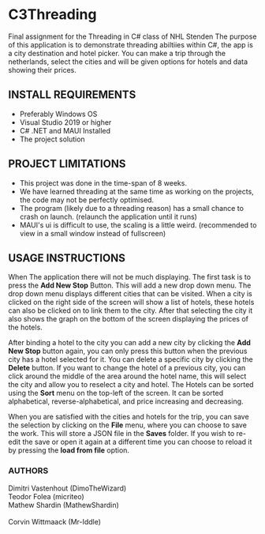 # C3Threading
Final assignment for the Threading in C# class of NHL Stenden
The purpose of this application is to demonstrate threading abiltiies within C#, the app is a city destination and hotel picker. You can make a trip through the netherlands, select the cities and will be given options for hotels and data showing their prices.

## INSTALL REQUIREMENTS
* Preferably Windows OS
* Visual Studio 2019 or higher
* C# .NET and MAUI Installed
* The project solution

## PROJECT LIMITATIONS
* This project was done in the time-span of 8 weeks.
* We have learned threading at the same time as working on the projects, the code may not be perfectly optimised.
* The program (likely due to a threading reason) has a small chance to crash on launch. (relaunch the application until it runs)
* MAUI's ui is difficult to use, the scaling is a little weird. (recommended to view in a small window instead of fullscreen)

## USAGE INSTRUCTIONS

When The application there will not be much displaying. The first task is to press the __Add New Stop__ Button. This will add a new drop down menu. The drop down menu displays different cities that can be visited. When a city is clicked on the right side of the screen will show a list of hotels, these hotels can also be clicked on to link them to the city. After that selecting the city it also shows the graph on the bottom of the screen displaying the prices of the hotels.

After binding a hotel to the city you can add a new city by clicking the __Add New Stop__ button again, you can only press this button when the previous city has a hotel selected for it.
You can delete a specific city by clicking the __Delete__ button.
If you want to change the hotel of a previous city, you can click around the middle of the area around the hotel name, this will select the city and allow you to reselect a city and hotel.
The Hotels can be sorted using the __Sort__ menu on the top-left of the screen. It can be sorted alphabetical, reverse-alphabetical, and price increasing and decreasing.

When you are satisfied with the cities and hotels for the trip, you can save the selection by clicking on the __File__ menu, where you can choose to save the work. This will store a JSON file in the __Saves__ folder. If you wish to re-edit the save or open it again at a different time you can choose to reload it by pressing the __load from file__ option.

### AUTHORS
Dimitri Vastenhout (DimoTheWizard)<br>
Teodor Folea (micriteo)<br>
Mathew Shardin (MathewShardin)<br>	
Corvin Wittmaack (Mr-Iddle)<br>

